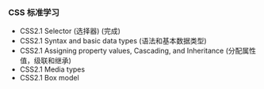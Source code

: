 ### CSS 标准学习

- CSS2.1 Selector (选择器) (完成)
- CSS2.1 Syntax and basic data types (语法和基本数据类型)
- CSS2.1 Assigning property values, Cascading, and Inheritance (分配属性值，级联和继承)
- CSS2.1 Media types
- CSS2.1 Box model